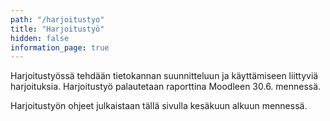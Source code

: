 ```yaml
---
path: "/harjoitustyo"
title: "Harjoitustyö"
hidden: false
information_page: true
---
```


Harjoitustyössä tehdään tietokannan suunnitteluun ja käyttämiseen
liittyviä harjoituksia.
Harjoitustyö palautetaan raporttina Moodleen 30.6. mennessä.

Harjoitustyön ohjeet julkaistaan tällä sivulla kesäkuun alkuun mennessä.
